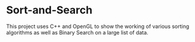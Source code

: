# Sort-and-Search
This project uses C++ and OpenGL to show the working of various sorting algorithms as well as Binary Search on a large list of data.
